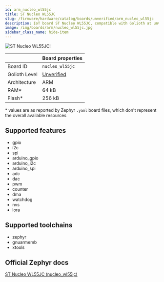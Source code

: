 ```yaml
---
id: arm_nucleo_wl55jc
title: ST Nucleo WL55JC
slug: /firmware/hardware/catalog/boards/unverified/arm_nucleo_wl55jc
description: IoT board ST Nucleo WL55JC, compatible with Golioth at unverified level.
image: /img/boards/arm/nucleo_wl55jc.jpg
sidebar_class_name: hide-item
---
```


[//]: # (This is an auto-generated file, do not edit! Changes to it will be lost upon re-generation)

![ST Nucleo WL55JC!](/img/boards/arm/nucleo_wl55jc.jpg "ST Nucleo WL55JC")

|                | Board properties     |
| -------------  | -------------------- |
| Board ID       | `nucleo_wl55jc` |
| Golioth Level  | [Unverified](/firmware/hardware#unverified-boards) |
| Architecture   | ARM |
| RAM*           | 64 kB |
| Flash*         | 256 kB |

\* values are as reported by Zephyr `.yaml` board files, which don't represent the overall available resources



## Supported features

* gpio
* i2c
* spi
* arduino_gpio
* arduino_i2c
* arduino_spi
* adc
* dac
* pwm
* counter
* dma
* watchdog
* nvs
* lora

## Supported toolchains

* zephyr
* gnuarmemb
* xtools

## Official Zephyr docs

[ST Nucleo WL55JC (nucleo_wl55jc)](https://docs.zephyrproject.org/latest/boards/arm/nucleo_wl55jc/doc/index.html)
